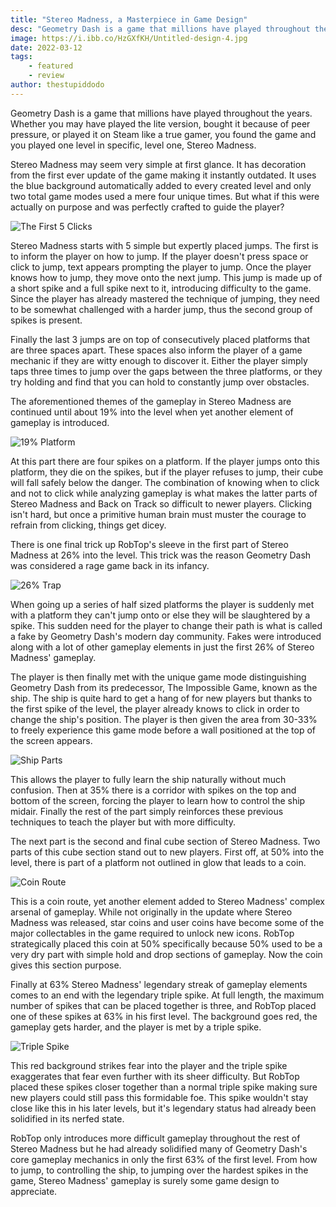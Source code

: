 ```yaml
---
title: "Stereo Madness, a Masterpiece in Game Design"
desc: "Geometry Dash is a game that millions have played throughout the years. No matter for how long, you are likely well aware of Stereo Madness."
image: https://i.ibb.co/HzGXfKH/Untitled-design-4.jpg
date: 2022-03-12
tags:
    - featured
    - review
author: thestupiddodo
---
```


Geometry Dash is a game that millions have played throughout the years. Whether you may have played the lite version, bought it because of peer pressure, or played it on Steam like a true gamer, you found the game and you played one level in specific, level one, Stereo Madness. 

Stereo Madness may seem very simple at first glance. It has decoration from the first ever update of the game making it instantly outdated. It uses the blue background automatically added to every created level and only two total game modes used a mere four unique times. But what if this were actually on purpose and was perfectly crafted to guide the player?

![The First 5 Clicks](https://i.ibb.co/hYygWx7/Screenshot-2022-03-12-004747.jpg)

Stereo Madness starts with 5 simple but expertly placed jumps. The first is to inform the player on how to jump. If the player doesn't press space or click to jump, text appears prompting the player to jump. Once the player knows how to jump, they move onto the next jump. This jump is made up of a short spike and a full spike next to it, introducing difficulty to the game. Since the player has already mastered the technique of jumping, they need to be somewhat challenged with a harder jump, thus the second group of spikes is present.

Finally the last 3 jumps are on top of consecutively placed platforms that are three spaces apart. These spaces also inform the player of a game mechanic if they are witty enough to discover it. Either the player simply taps three times to jump over the gaps between the three platforms, or they try holding and find that you can hold to constantly jump over obstacles. 

The aforementioned themes of the gameplay in Stereo Madness are continued until about 19% into the level when yet another element of gameplay is introduced. 

![19% Platform](https://i.ibb.co/qmnrWGY/Untitled-design.jpg)

At this part there are four spikes on a platform. If the player jumps onto this platform, they die on the spikes, but if the player refuses to jump, their cube will fall safely below the danger. The combination of knowing when to click and not to click while analyzing gameplay is what makes the latter parts of Stereo Madness and Back on Track so difficult to newer players. Clicking isn't hard, but once a primitive human brain must muster the courage to refrain from clicking, things get dicey. 

There is one final trick up RobTop's sleeve in the first part of Stereo Madness at 26% into the level. This trick was the reason Geometry Dash was considered a rage game back in its infancy.

![26% Trap](https://i.ibb.co/D1Pbhwn/Untitled-design-1.jpg)

When going up a series of half sized platforms the player is suddenly met with a platform they can't jump onto or else they will be slaughtered by a spike. This sudden need for the player to change their path is what is called a fake by Geometry Dash's modern day community. Fakes were introduced along with a lot of other gameplay elements in just the first 26% of Stereo Madness' gameplay. 

The player is then finally met with the unique game mode distinguishing Geometry Dash from its predecessor, The Impossible Game, known as the ship. The ship is quite hard to get a hang of for new players but thanks to the first spike of the level, the player already knows to click in order to change the ship's position. The player is then given the area from 30-33% to freely experience this game mode before a wall positioned at the top of the screen appears.

![Ship Parts](https://i.ibb.co/mJRSDnW/Screenshot-2022-03-12-115346.jpg)

This allows the player to fully learn the ship naturally without much confusion. Then at 35% there is a corridor with spikes on the top and bottom of the screen, forcing the player to learn how to control the ship midair. Finally the rest of the part simply reinforces these previous techniques to teach the player but with more difficulty.  

The next part is the second and final cube section of Stereo Madness. Two parts of this cube section stand out to new players. First off, at 50% into the level, there is part of a platform not outlined in glow that leads to a coin. 

![Coin Route](https://i.ibb.co/X513j76/Untitled-design-2.jpg)

This is a coin route, yet another element added to Stereo Madness' complex arsenal of gameplay. While not originally in the update where Stereo Madness was released, star coins and user coins have become some of the major collectables in the game required to unlock new icons. RobTop strategically placed this coin at 50% specifically because 50% used to be a very dry part with simple hold and drop sections of gameplay. Now the coin gives this section purpose. 

Finally at 63% Stereo Madness' legendary streak of gameplay elements comes to an end with the legendary triple spike. At full length, the maximum number of spikes that can be placed together is three, and RobTop placed one of these spikes at 63% in his first level. The background goes red, the gameplay gets harder, and the player is met by a triple spike. 

![Triple Spike](https://i.ibb.co/jHcCrRv/Untitled-design-3.jpg)

This red background strikes fear into the player and the triple spike exaggerates that fear even further with its sheer difficulty. But RobTop placed these spikes closer together than a normal triple spike making sure new players could still pass this formidable foe. This spike wouldn't stay close like this in his later levels, but it's legendary status had already been solidified in its nerfed state. 

RobTop only introduces more difficult gameplay throughout the rest of Stereo Madness but he had already solidified many of Geometry Dash's core gameplay mechanics in only the first 63% of the first level. From how to jump, to controlling the ship, to jumping over the hardest spikes in the game, Stereo Madness' gameplay is surely some game design to appreciate. 
